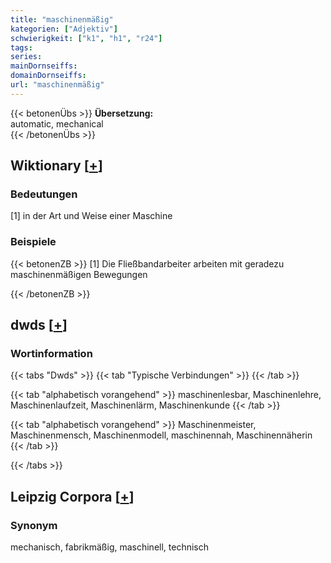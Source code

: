 ```yaml
---
title: "maschinenmäßig"
kategorien: ["Adjektiv"]
schwierigkeit: ["k1", "h1", "r24"]
tags:
series:
mainDornseiffs:
domainDornseiffs:
url: "maschinenmäßig"
---
```


{{< betonenÜbs >}}
**Übersetzung:**  
automatic, mechanical  
{{< /betonenÜbs >}}

## Wiktionary [[+](https://de.wiktionary.org/wiki/maschinenmäßig)]

### Bedeutungen
[1] in der Art und Weise einer Maschine  

### Beispiele
{{< betonenZB >}}
[1] Die Fließbandarbeiter arbeiten mit geradezu maschinenmäßigen Bewegungen  

{{< /betonenZB >}}


## dwds [[+](https://www.dwds.de/wb/maschinenmäßig)]

### Wortinformation
{{< tabs "Dwds" >}}
{{< tab "Typische Verbindungen" >}}
{{< /tab >}}

{{< tab "alphabetisch vorangehend" >}}
maschinenlesbar, Maschinenlehre, Maschinenlaufzeit, Maschinenlärm, Maschinenkunde
{{< /tab >}}

{{< tab "alphabetisch vorangehend" >}}
Maschinenmeister, Maschinenmensch, Maschinenmodell, maschinennah, Maschinennäherin
{{< /tab >}}

{{< /tabs >}}

## Leipzig Corpora [[+](https://corpora.uni-leipzig.de/en/res?word=maschinenmäßig&corpusId=deu_newscrawl-public_2018)]


### Synonym
mechanisch, fabrikmäßig, maschinell, technisch

